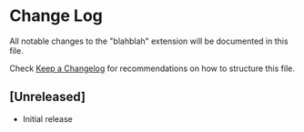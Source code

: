 # Change Log

All notable changes to the "blahblah" extension will be documented in this file.

Check [Keep a Changelog](http://keepachangelog.com/) for recommendations on how to structure this file.

## [Unreleased]

- Initial release